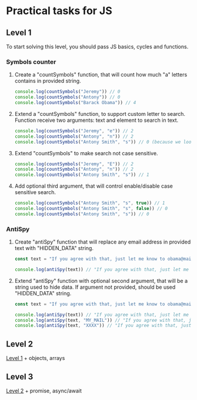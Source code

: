 # Practical tasks for JS

<!-- ## Mock data

<details>
  <summary>users</summary>

  ```
  const users = [
    {
      "_id": "1",
      "name": "Ryu",
      "health": 45, 
      "attack": 4, 
      "defense": 3,
      "source": "http://www.fightersgeneration.com/np5/char/ssf2hd/ryu-hdstance.gif"
    },
    {
      "_id": "2",
      "name": "Dhalsim",
      "health": 60, 
      "attack": 3, 
      "defense": 1,
      "source": "http://www.fightersgeneration.com/np5/char/ssf2hd/dhalsim-hdstance.gif"
    },
    {
      "_id": "3",
      "name": "Guile",
      "health": 45, 
      "attack": 4, 
      "defense": 3,
      "source": "http://www.fightersgeneration.com/np5/char/ssf2hd/guile-hdstance.gif"
    },
    {
      "_id": "4",
      "name": "Zangief",
      "health": 60, 
      "attack": 4, 
      "defense": 1,
      "source": "http://www.fightersgeneration.com/np5/char/ssf2hd/zangief-hdstance.gif"
    },
    {
      "_id": "5",
      "name": "Ken",
      "health": 45, 
      "attack": 3, 
      "defense": 4,
      "source": "http://www.fightersgeneration.com/np5/char/ssf2hd/ken-hdstance.gif"
    },
    {
      "_id": "6",
      "name": "Bison",
      "health": 45, 
      "attack": 5, 
      "defense": 4,
      "source": "http://www.fightersgeneration.com/np5/char/ssf2hd/bison-hdstance.gif"
    },
    {
      "_id": "7",
      "name": "Chun-Li",
      "health": 40, 
      "attack": 3, 
      "defense": 8,
      "source": "http://www.fightersgeneration.com/np5/char/ssf2hd/chunli-hdstance.gif"
    },
    {
      "_id": "8",
      "name": "Blanka",
      "health": 80, 
      "attack": 8, 
      "defense": 2,
      "source": "http://www.fightersgeneration.com/np5/char/ssf2hd/blanka-hdstance.gif"
    },
    {
      "_id": "9",
      "name": "E.Honda",
      "health": 50, 
      "attack": 5, 
      "defense": 5,
      "source": "http://www.fightersgeneration.com/np5/char/ssf2hd/ehonda-hdstance.gif"
    },
    {
      "_id": "10",
      "name": "Balrog",
      "health": 55, 
      "attack": 4, 
      "defense": 6,
      "source": "http://www.fightersgeneration.com/np5/char/ssf2hd/balrog-hdstance.gif"
    },
    {
      "_id": "11",
      "name": "Vega",
      "health": 50, 
      "attack": 4, 
      "defense": 7,
      "source": "http://www.fightersgeneration.com/np5/char/ssf2hd/vega-hdstance.gif"
    },
    {
      "_id": "12",
      "name": "Sagat",
      "health": 55, 
      "attack": 4, 
      "defense": 6,
      "source": "http://www.fightersgeneration.com/np5/char/ssf2hd/sagat-hdstance.gif"
    },
    {
      "_id": "13",
      "name": "Cammy",
      "health": 45, 
      "attack": 4, 
      "defense": 7,
      "source": "http://www.fightersgeneration.com/np5/char/ssf2hd/cammy-hdstance.gif"
    },
    {
      "_id": "14",
      "name": "Fei Long",
      "health": 80, 
      "attack": 2, 
      "defense": 3,
      "source": "http://www.fightersgeneration.com/np5/char/ssf2hd/feilong-hdstance.gif"
    },
    {
      "_id": "15",
      "name": "Dee Jay",
      "health": 50, 
      "attack": 5, 
      "defense": 5,
      "source": "http://www.fightersgeneration.com/np5/char/ssf2hd/deejay-hdstance.gif"
    },
    {
      "_id": "16",
      "name": "T.Hawk",
      "health": 60, 
      "attack": 5, 
      "defense": 3,
      "source": "http://www.fightersgeneration.com/np5/char/ssf2hd/thawk-hdstance.gif"
    },
    {
      "_id": "17",
      "name": "Akuma",
      "health": 70, 
      "attack": 5, 
      "defense": 5,
      "source": "http://www.fightersgeneration.com/np5/char/ssf2hd/akuma-hdstance.gif"
    }
  ]
  ```
</details> -->

## Level 1

To start solving this level, you should pass JS basics, cycles and functions.

### Symbols counter

1. Create a "countSymbols" function, that will count how much "a" letters contains in provided string.

    ```js
    console.log(countSymbols("Jeremy")) // 0
    console.log(countSymbols("Antony")) // 0
    console.log(countSymbols("Barack Obama")) // 4
    ```

2. Extend a "countSymbols" function, to support custom letter to search. Function receive two arguments: text and element to search in text.

    ```js
    console.log(countSymbols("Jeremy", "e")) // 2
    console.log(countSymbols("Antony", "n")) // 2
    console.log(countSymbols("Antony Smith", "s")) // 0 (because we looking for small "s", but in "Smith" we have big "S")
    ```

3. Extend "countSymbols" to make search not case sensitive.

    ```js
    console.log(countSymbols("Jeremy", "E")) // 2
    console.log(countSymbols("Antony", "n")) // 2
    console.log(countSymbols("Antony Smith", "s")) // 1
    ```

4. Add optional third argument, that will control enable/disable case sensitive search.


    ```js
    console.log(countSymbols("Antony Smith", "s", true)) // 1
    console.log(countSymbols("Antony Smith", "s", false)) // 0
    console.log(countSymbols("Antony Smith", "s")) // 0
    ```

### AntiSpy

1. Create "antiSpy" function that will replace any email address in provided text with "HIDDEN_DATA" string.

    ```js
    const text = "If you agree with that, just let me know to obama@mail.us or newpower@gmail.com and I'll reach out as soon as possible."
    ```

    ```js
    console.log(antiSpy(text)) // "If you agree with that, just let me know to HIDDEN_DATA or HIDDEN_DATA and I'll reach out as soon as possible."
    ```

2. Extend "antiSpy" function with optional second argument, that will be a string used to hide data. If argument not provided, should be used "HIDDEN_DATA" string.

    ```js
    const text = "If you agree with that, just let me know to obama@mail.us and I'll reach out as soon as possible."
    ```

    ```js
    console.log(antiSpy(text)) // "If you agree with that, just let me know to HIDDEN_DATA or HIDDEN_DATA and I'll reach out as soon as possible."
    console.log(antiSpy(text, "MY_MAIL")) // "If you agree with that, just let me know to MY_MAIL or MY_MAIL and I'll reach out as soon as possible."
    console.log(antiSpy(text, "XXXX")) // "If you agree with that, just let me know to XXXX or XXXX and I'll reach out as soon as possible."

## Level 2

[Level 1](#level-1) + objects, arrays

## Level 3

[Level 2](#level-2) + promise, async/await
